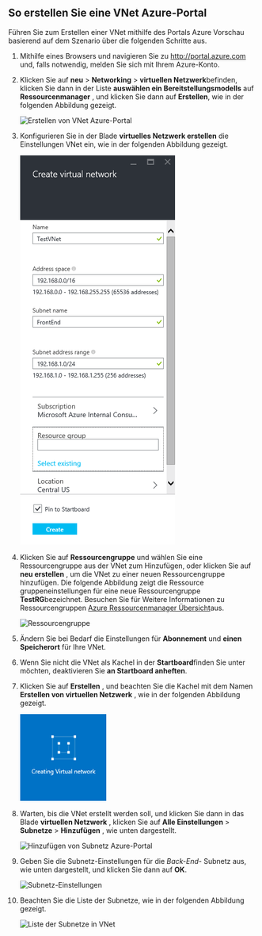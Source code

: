 ## <a name="how-to-create-a-vnet-in-the-azure-portal"></a>So erstellen Sie eine VNet Azure-Portal

Führen Sie zum Erstellen einer VNet mithilfe des Portals Azure Vorschau basierend auf dem Szenario über die folgenden Schritte aus.

1. Mithilfe eines Browsers und navigieren Sie zu http://portal.azure.com und, falls notwendig, melden Sie sich mit Ihrem Azure-Konto.
2. Klicken Sie auf **neu** > **Networking** > **virtuellen Netzwerk**befinden, klicken Sie dann in der Liste **auswählen ein Bereitstellungsmodells** auf **Ressourcenmanager** , und klicken Sie dann auf **Erstellen**, wie in der folgenden Abbildung gezeigt.

    ![Erstellen von VNet Azure-Portal](./media/virtual-networks-create-vnet-arm-pportal-include/vnet-create-arm-pportal-figure1.gif)

3. Konfigurieren Sie in der Blade **virtuelles Netzwerk erstellen** die Einstellungen VNet ein, wie in der folgenden Abbildung gezeigt.

    ![Erstellen von virtuellen Netzwerk blade](./media/virtual-networks-create-vnet-arm-pportal-include/vnet-create-arm-pportal-figure2.png)

4. Klicken Sie auf **Ressourcengruppe** und wählen Sie eine Ressourcengruppe aus der VNet zum Hinzufügen, oder klicken Sie auf **neu erstellen** , um die VNet zu einer neuen Ressourcengruppe hinzufügen. Die folgende Abbildung zeigt die Ressource gruppeneinstellungen für eine neue Ressourcengruppe **TestRG**bezeichnet. Besuchen Sie für Weitere Informationen zu Ressourcengruppen [Azure Ressourcenmanager Übersicht](../articles/resource-group-overview.md#resource-groups)aus.

    ![Ressourcengruppe](./media/virtual-networks-create-vnet-arm-pportal-include/vnet-create-arm-pportal-figure3.png)

5. Ändern Sie bei Bedarf die Einstellungen für **Abonnement** und **einen Speicherort** für Ihre VNet. 

6. Wenn Sie nicht die VNet als Kachel in der **Startboard**finden Sie unter möchten, deaktivieren Sie **an Startboard anheften**. 

7. Klicken Sie auf **Erstellen** , und beachten Sie die Kachel mit dem Namen **Erstellen von virtuellen Netzwerk** , wie in der folgenden Abbildung gezeigt.

    ![Erstellen von virtuellen Netzwerk-Kachel](./media/virtual-networks-create-vnet-arm-pportal-include/vnet-create-arm-pportal-figure4.png)

8. Warten, bis die VNet erstellt werden soll, und klicken Sie dann in das Blade **virtuellen Netzwerk** , klicken Sie auf **Alle Einstellungen** > **Subnetze** > **Hinzufügen** , wie unten dargestellt.

    ![Hinzufügen von Subnetz Azure-Portal](./media/virtual-networks-create-vnet-arm-pportal-include/vnet-create-arm-pportal-figure5.gif)

9. Geben Sie die Subnetz-Einstellungen für die *Back-End-* Subnetz aus, wie unten dargestellt, und klicken Sie dann auf **OK**. 

    ![Subnetz-Einstellungen](./media/virtual-networks-create-vnet-arm-pportal-include/vnet-create-arm-pportal-figure6.png)

10. Beachten Sie die Liste der Subnetze, wie in der folgenden Abbildung gezeigt.

    ![Liste der Subnetze in VNet](./media/virtual-networks-create-vnet-arm-pportal-include/vnet-create-arm-pportal-figure7.png)
